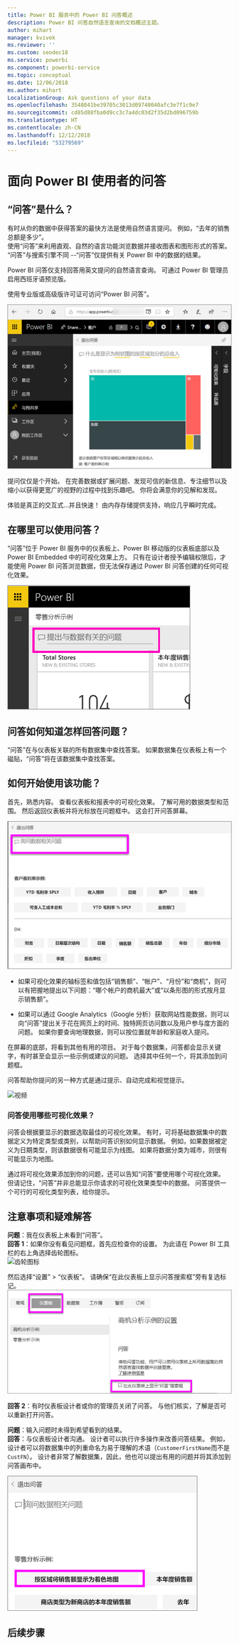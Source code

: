 ```yaml
---
title: Power BI 服务中的 Power BI 问答概述
description: Power BI 问答自然语言查询的文档概述主题。
author: mihart
manager: kvivek
ms.reviewer: ''
ms.custom: seodec18
ms.service: powerbi
ms.component: powerbi-service
ms.topic: conceptual
ms.date: 12/06/2018
ms.author: mihart
LocalizationGroup: Ask questions of your data
ms.openlocfilehash: 3548041be39705c3013d09740040afc3e7f1c9e7
ms.sourcegitcommit: cd85d88fba0d9cc3c7a4dc03d2f35d2bd096759b
ms.translationtype: HT
ms.contentlocale: zh-CN
ms.lasthandoff: 12/12/2018
ms.locfileid: "53279569"
---
```

# <a name="qa-for-power-bi-consumers"></a>面向 Power BI 使用者的问答
## <a name="what-is-qa"></a>“问答”是什么？
有时从你的数据中获得答案的最快方法是使用自然语言提问。 例如，“去年的销售总额是多少”。  
使用“问答”来利用直观、自然的语言功能浏览数据并接收图表和图形形式的答案。 “问答”与搜索引擎不同 --“问答”仅提供有关 Power BI 中的数据的结果。

Power BI 问答仅支持回答用英文提问的自然语言查询。 可通过 Power BI 管理员启用西班牙语预览版。

使用专业版或高级版许可证可访问“Power BI 问答”。 
>

![问答创建树状图](media/end-user-q-and-a/power-bi-qna.png)

提问仅仅是个开始。  在完善数据或扩展问题、发现可信的新信息、专注细节以及缩小以获得更宽广的视野的过程中找到乐趣吧。 你将会满意你的见解和发现。

体验是真正的交互式…并且快速！ 由内存存储提供支持，响应几乎瞬时完成。

## <a name="where-can-i-use-qa"></a>在哪里可以使用问答？
“问答”位于 Power BI 服务中的仪表板上、Power BI 移动版的仪表板底部以及 Power BI Embedded 中的可视化效果上方。 只有在设计者授予编辑权限后，才能使用 Power BI 问答浏览数据，但无法保存通过 Power BI 问答创建的任何可视化效果。

![问题框](media/end-user-q-and-a/powerbi-qna.png)

## <a name="how-does-qa-know-how-to-answer-questions"></a>问答如何知道怎样回答问题？
“问答”在与仪表板关联的所有数据集中查找答案。 如果数据集在仪表板上有一个磁贴，“问答”将在该数据集中查找答案。 

## <a name="how-do-i-start"></a>如何开始使用该功能？
首先，熟悉内容。 查看仪表板和报表中的可视化效果。 了解可用的数据类型和范围。 然后返回仪表板并将光标放在问题框中。 这会打开问答屏幕。

![问答屏幕](media/end-user-q-and-a/power-bi-qna-screen.png) 

* 如果可视化效果的轴标签和值包括“销售额”、“帐户”、“月份”和“商机”，则可以有把握地提出以下问题：“哪个帐户的商机最大”或“以条形图的形式按月显示销售额”。

* 如果可以通过 Google Analytics（Google 分析）获取网站性能数据，则可以向“问答”提出关于花在网页上的时间、独特网页访问数以及用户参与度方面的问题。 如果你要查询地理数据，则可以按位置就年龄和家庭收入提问。

在屏幕的底部，将看到其他有用的项目。 对于每个数据集，问答都会显示关键字，有时甚至会显示一些示例或建议的问题。 选择其中任何一个，将其添加到问题框。 

问答帮助你提问的另一种方式是通过提示、自动完成和视觉提示。 

![视频](media/end-user-q-and-a/qa.gif) 


### <a name="which-visualization-does-qa-use"></a>问答使用哪些可视化效果？
问答会根据要显示的数据选取最佳的可视化效果。 有时，可将基础数据集中的数据定义为特定类型或类别，以帮助问答识别如何显示数据。 例如，如果数据被定义为日期类型，则该数据很有可能显示为线图。 如果将数据分类为城市，则很有可能显示为地图。

通过将可视化效果添加到你的问题，还可以告知“问答”要使用哪个可视化效果。 但请记住，“问答”并非总能显示你请求的可视化效果类型中的数据。 问答提供一个可行的可视化类型列表，给你提示。

## <a name="considerations-and-troubleshooting"></a>注意事项和疑难解答
**问题**：我在仪表板上未看到“问答”。    
**回答 1**：如果你没有看见问题框，首先应检查你的设置。 为此请在 Power BI 工具栏的右上角选择齿轮图标。   
![齿轮图标](media/end-user-q-and-a/power-bi-settings.png)

然后选择“设置” > “仪表板”。 请确保“在此仪表板上显示问答搜索框”旁有复选标记。
![仪表板的问答设置](media/end-user-q-and-a/power-bi-turn-on.png)  


**回答 2**：有时仪表板设计者或你的管理员关闭了问答。 与他们核实，了解是否可以重新打开问答。   

**问题**：输入问题时未得到希望看到的结果。    
**回答**：与仪表板设计者沟通。 设计者可以执行许多操作来改善问答结果。 例如，设计者可以将数据集中的列重命名为易于理解的术语（`CustomerFirstName`而不是 `CustFN`）。 设计者非常了解数据集，因此，他也可以提出有用的问题并将其添加到问答画布中。

![列出的特别推荐的问题](media/end-user-q-and-a/power-bi-featured-q.png)

## <a name="next-steps"></a>后续步骤

